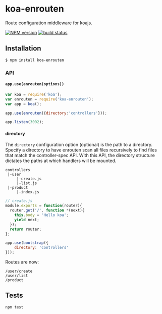 koa-enrouten
=============

Route configuration middleware for koajs.

[![NPM version][npm-image]][npm-url]
[![build status][travis-image]][travis-url]
  
  
## Installation

```
$ npm install koa-enrouten
```

### API
#### `app.use(enrouten(options))`

```javascript
var koa = require('koa');
var enrouten = require('koa-enrouten');
var app = koa();

app.use(enrouten({directory:'controllers'}));

app.listen(3002);
```




#### directory
The `directory` configuration option (optional) is the path to a directory.
Specify a directory to have enrouten scan all files recursively to find files
that match the controller-spec API. With this API, the directory structure
dictates the paths at which handlers will be mounted.

```text
controllers
 |-user
     |-create.js
     |-list.js
 |-product
     |-index.js
```
```javascript
// create.js
module.exports = function(router){
  router.get('/', function *(next){
    this.body = 'Hello koa';
    yield next;
  });
  return router;
};
```
```javascript
app.use(bootstrap({
    directory: 'controllers'
}));
```
Routes are now:
```test
/user/create
/user/list
/product
```

## Tests
  
```
npm test
```
  
  
[npm-image]: https://img.shields.io/npm/v/koa-enrouten.svg?style=flat-square
[npm-url]: https://npmjs.org/package/koa-enrouten
[travis-image]: https://img.shields.io/travis/larkjs/koa-enrouten/master.svg?style=flat-square
[travis-url]: https://travis-ci.org/larkjs/koa-enrouten

